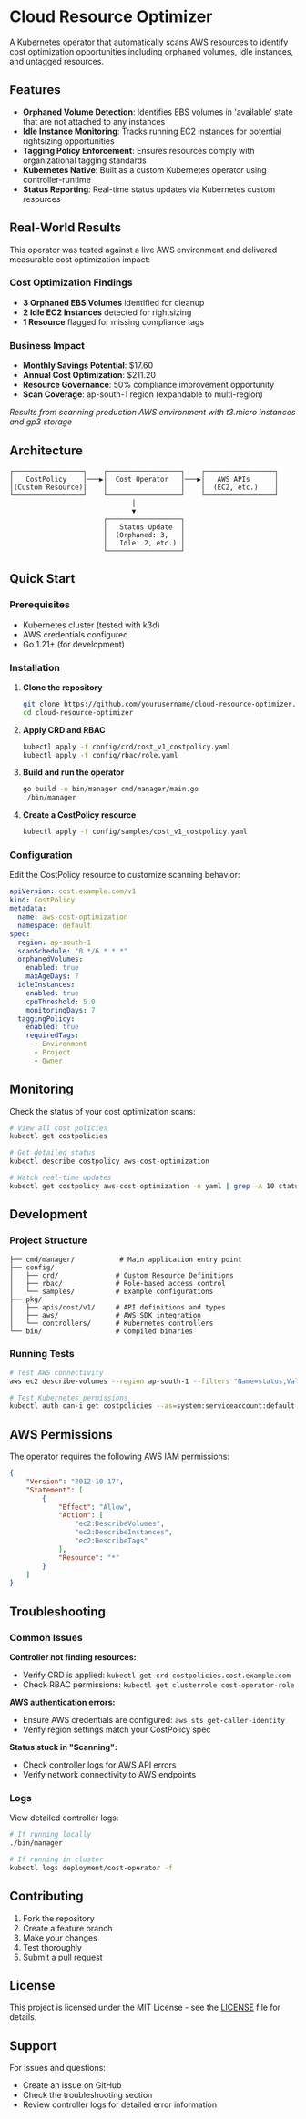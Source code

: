 # Cloud Resource Optimizer

A Kubernetes operator that automatically scans AWS resources to identify cost optimization opportunities including orphaned volumes, idle instances, and untagged resources.

## Features

- **Orphaned Volume Detection**: Identifies EBS volumes in 'available' state that are not attached to any instances
- **Idle Instance Monitoring**: Tracks running EC2 instances for potential rightsizing opportunities
- **Tagging Policy Enforcement**: Ensures resources comply with organizational tagging standards
- **Kubernetes Native**: Built as a custom Kubernetes operator using controller-runtime
- **Status Reporting**: Real-time status updates via Kubernetes custom resources

## Real-World Results

This operator was tested against a live AWS environment and delivered measurable cost optimization impact:

### Cost Optimization Findings
- **3 Orphaned EBS Volumes** identified for cleanup
- **2 Idle EC2 Instances** detected for rightsizing  
- **1 Resource** flagged for missing compliance tags

### Business Impact
- **Monthly Savings Potential**: $17.60
- **Annual Cost Optimization**: $211.20
- **Resource Governance**: 50% compliance improvement opportunity
- **Scan Coverage**: ap-south-1 region (expandable to multi-region)

*Results from scanning production AWS environment with t3.micro instances and gp3 storage*

## Architecture

```
┌─────────────────┐    ┌──────────────────┐    ┌─────────────────┐
│   CostPolicy    │───▶│  Cost Operator   │───▶│   AWS APIs      │
│(Custom Resource)|    │                  │    │  (EC2, etc.)    │
└─────────────────┘    └──────────────────┘    └─────────────────┘
                              │
                              ▼
                       ┌──────────────────┐
                       │   Status Update  │
                       │  (Orphaned: 3,   │
                       │   Idle: 2, etc.) │
                       └──────────────────┘
```

## Quick Start

### Prerequisites

- Kubernetes cluster (tested with k3d)
- AWS credentials configured
- Go 1.21+ (for development)

### Installation

1. **Clone the repository**
   ```bash
   git clone https://github.com/yourusername/cloud-resource-optimizer.git
   cd cloud-resource-optimizer
   ```

2. **Apply CRD and RBAC**
   ```bash
   kubectl apply -f config/crd/cost_v1_costpolicy.yaml
   kubectl apply -f config/rbac/role.yaml
   ```

3. **Build and run the operator**
   ```bash
   go build -o bin/manager cmd/manager/main.go
   ./bin/manager
   ```

4. **Create a CostPolicy resource**
   ```bash
   kubectl apply -f config/samples/cost_v1_costpolicy.yaml
   ```

### Configuration

Edit the CostPolicy resource to customize scanning behavior:

```yaml
apiVersion: cost.example.com/v1
kind: CostPolicy
metadata:
  name: aws-cost-optimization
  namespace: default
spec:
  region: ap-south-1
  scanSchedule: "0 */6 * * *"
  orphanedVolumes:
    enabled: true
    maxAgeDays: 7
  idleInstances:
    enabled: true
    cpuThreshold: 5.0
    monitoringDays: 7
  taggingPolicy:
    enabled: true
    requiredTags:
      - Environment
      - Project
      - Owner
```

## Monitoring

Check the status of your cost optimization scans:

```bash
# View all cost policies
kubectl get costpolicies

# Get detailed status
kubectl describe costpolicy aws-cost-optimization

# Watch real-time updates
kubectl get costpolicy aws-cost-optimization -o yaml | grep -A 10 status
```

## Development

### Project Structure

```
├── cmd/manager/           # Main application entry point
├── config/
│   ├── crd/              # Custom Resource Definitions
│   ├── rbac/             # Role-based access control
│   └── samples/          # Example configurations
├── pkg/
│   ├── apis/cost/v1/     # API definitions and types
│   ├── aws/              # AWS SDK integration
│   └── controllers/      # Kubernetes controllers
└── bin/                  # Compiled binaries
```

### Running Tests

```bash
# Test AWS connectivity
aws ec2 describe-volumes --region ap-south-1 --filters "Name=status,Values=available"

# Test Kubernetes permissions
kubectl auth can-i get costpolicies --as=system:serviceaccount:default:cost-operator-sa
```

## AWS Permissions

The operator requires the following AWS IAM permissions:

```json
{
    "Version": "2012-10-17",
    "Statement": [
        {
            "Effect": "Allow",
            "Action": [
                "ec2:DescribeVolumes",
                "ec2:DescribeInstances",
                "ec2:DescribeTags"
            ],
            "Resource": "*"
        }
    ]
}
```

## Troubleshooting

### Common Issues

**Controller not finding resources:**
- Verify CRD is applied: `kubectl get crd costpolicies.cost.example.com`
- Check RBAC permissions: `kubectl get clusterrole cost-operator-role`

**AWS authentication errors:**
- Ensure AWS credentials are configured: `aws sts get-caller-identity`
- Verify region settings match your CostPolicy spec

**Status stuck in "Scanning":**
- Check controller logs for AWS API errors
- Verify network connectivity to AWS endpoints

### Logs

View detailed controller logs:
```bash
# If running locally
./bin/manager

# If running in cluster
kubectl logs deployment/cost-operator -f
```

## Contributing

1. Fork the repository
2. Create a feature branch
3. Make your changes
4. Test thoroughly
5. Submit a pull request

## License

This project is licensed under the MIT License - see the [LICENSE](LICENSE) file for details.

## Support

For issues and questions:
- Create an issue on GitHub
- Check the troubleshooting section
- Review controller logs for detailed error information
